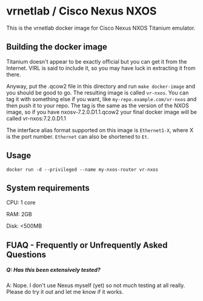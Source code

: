 vrnetlab / Cisco Nexus NXOS
===========================
This is the vrnetlab docker image for Cisco Nexus NXOS Titanium emulator.

Building the docker image
-------------------------
Titanium doesn't appear to be exactly official but you can get it from the
Internet. VIRL is said to include it, so you may have luck in extracting it
from there.

Anyway, put the .qcow2 file in this directory and run `make docker-image` and
you should be good to go. The resulting image is called `vr-nxos`. You can tag
it with something else if you want, like `my-repo.example.com/vr-nxos` and then
push it to your repo. The tag is the same as the version of the NXOS image, so
if you have nxosv-7.2.0.D1.1.qcow2 your final docker image will be called
vr-nxos:7.2.0.D1.1

The interface alias format supported on this image is `Ethernet1-X`, where X is the port number. `Ethernet` can also be shortened to `Et`.

Usage
-----
```
docker run -d --privileged --name my-nxos-router vr-nxos
```

System requirements
-------------------
CPU: 1 core

RAM: 2GB

Disk: <500MB


FUAQ - Frequently or Unfrequently Asked Questions
-------------------------------------------------
##### Q: Has this been extensively tested?
A: Nope. I don't use Nexus myself (yet) so not much testing at all really.
Please do try it out and let me know if it works.

